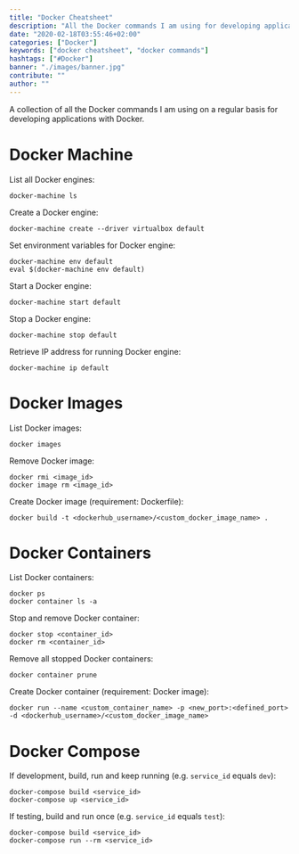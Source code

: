 ```yaml
---
title: "Docker Cheatsheet"
description: "All the Docker commands I am using for developing applications with Docker: list all Docker images, list all Docker containers, stop Docker container or remove all Docker containers ..."
date: "2020-02-18T03:55:46+02:00"
categories: ["Docker"]
keywords: ["docker cheatsheet", "docker commands"]
hashtags: ["#Docker"]
banner: "./images/banner.jpg"
contribute: ""
author: ""
---
```


<Sponsorship />

A collection of all the Docker commands I am using on a regular basis for developing applications with Docker.

# Docker Machine

List all Docker engines:

```text
docker-machine ls
```

Create a Docker engine:

```text
docker-machine create --driver virtualbox default
```

Set environment variables for Docker engine:

```text
docker-machine env default
eval $(docker-machine env default)
```

Start a Docker engine:

```text
docker-machine start default
```

Stop a Docker engine:

```text
docker-machine stop default
```

Retrieve IP address for running Docker engine:

```text
docker-machine ip default
```

# Docker Images

List Docker images:

```text
docker images
```

Remove Docker image:

```text
docker rmi <image_id>
docker image rm <image_id>
```

Create Docker image (requirement: Dockerfile):

```text
docker build -t <dockerhub_username>/<custom_docker_image_name> .
```

# Docker Containers

List Docker containers:

```text
docker ps
docker container ls -a
```

Stop and remove Docker container:

```text
docker stop <container_id>
docker rm <container_id>
```

Remove all stopped Docker containers:

```text
docker container prune
```

Create Docker container (requirement: Docker image):

```text
docker run --name <custom_container_name> -p <new_port>:<defined_port> -d <dockerhub_username>/<custom_docker_image_name>
```

# Docker Compose

If development, build, run and keep running (e.g. `service_id` equals `dev`):

```text
docker-compose build <service_id>
docker-compose up <service_id>
```

If testing, build and run once (e.g. `service_id` equals `test`):

```text
docker-compose build <service_id>
docker-compose run --rm <service_id>
```

<ReadMore label="How to Docker with Node.js" link="/docker-node-js-development" />

<ReadMore label="How to Docker with React" link="/docker-react-development" />

<ReadMore label="How to Docker with create-react-app-development" link="/docker-create-react-app-development" />